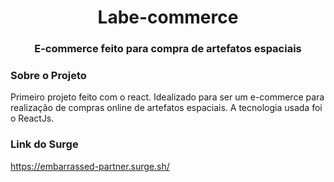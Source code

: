 <h1 align="center">Labe-commerce</h1>

<h3 align="center">E-commerce feito para compra de artefatos espaciais</h3>

### Sobre o Projeto

Primeiro projeto feito com o react. Idealizado para ser um e-commerce para realização de compras online de artefatos espaciais. A tecnologia usada foi o ReactJs.

### Link do Surge

https://embarrassed-partner.surge.sh/
